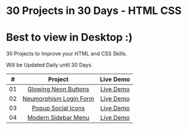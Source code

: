 # 30 Projects in 30 Days - HTML CSS
# Best to view in Desktop :)

30 Projects to Improve your HTML and CSS Skills.

Will be Updated Daily until 30 Days.

| #            | Project    | Live Demo    
| :---:        |    :---:   |    :---:
| 01       | [Glowing Neon Buttons](https://github.com/dhananjayansb/30Projects30Days/tree/master/1-glowing-neon-buttons)      | [Live Demo](https://dhananjayansb.github.io/30projects30days/1-glowing-neon-buttons/)  
| 02       | [Neumorphism Login Form](https://github.com/dhananjayansb/30Projects30Days/tree/master/2-neumorphism-login-form)      | [Live Demo](https://dhananjayansb.github.io/30projects30days/2-neumorphism-login-form/) 
| 03       | [Popup Social Icons](https://github.com/dhananjayansb/30Projects30Days/tree/master/3-popup-social-icons)      | [Live Demo](https://dhananjayansb.github.io/30projects30days/3-popup-social-icons/)
| 04       | [Modern Sidebar Menu](https://github.com/dhananjayansb/30Projects30Days/tree/master/4-modern-sidebar-menu)      | [Live Demo](https://dhananjayansb.github.io/30projects30days/4-modern-sidebar-menu/)

